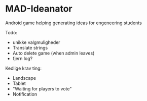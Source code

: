 # MAD-Ideanator
Android game helping generating ideas for engeneering students

Todo:

- unikke valgmuligheder
- Translate strings
- Auto delete game (when admin leaves)
- fjern log?


Kedlige krav ting:

- Landscape
- Tablet
- "Waiting for players to vote"
- Notification
